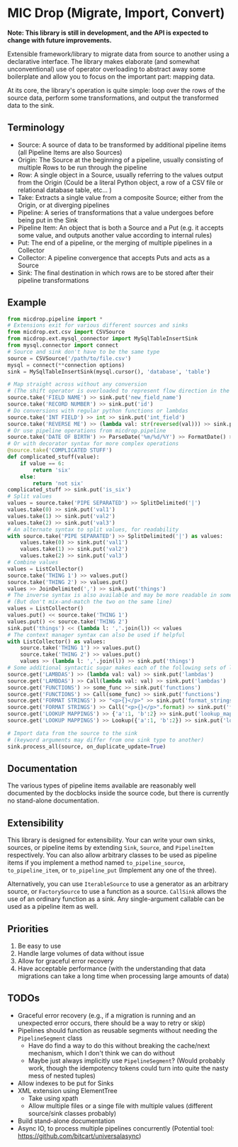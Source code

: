 # MIC Drop (Migrate, Import, Convert)

**Note: This library is still in development, and the API is expected to change with future improvements.**

Extensible framework/library to migrate data from source to another using a declarative interface. The library makes elaborate (and somewhat unconventional) use of operator overloading to abstract away some boilerplate and allow you to focus on the important part: mapping data.

At its core, the library's operation is quite simple: loop over the rows of the source data, perform some transformations, and output the transformed data to the sink.

## Terminology

* Source: A source of data to be transformed by additional pipeline items (all Pipeline Items are also Sources)
* Origin: The Source at the beginning of a pipeline, usually consisting of multiple Rows to be run through the pipeline
* Row: A single object in a Source, usually referring to the values output from the Origin (Could be a literal Python object, a row of a CSV file or relational database table, etc... )
* Take: Extracts a single value from a composite Source; either from the Origin, or at diverging pipelines
* Pipeline: A series of transformations that a value undergoes before being put in the Sink
* Pipeline Item: An object that is both a Source and a Put (e.g. it accepts some value, and outputs another value according to internal rules)
* Put: The end of a pipeline, or the merging of multiple pipelines in a Collector
* Collector: A pipeline convergence that accepts Puts and acts as a Source
* Sink: The final destination in which rows are to be stored after their pipeline transformations

## Example

```python
from micdrop.pipeline import *
# Extensions exit for various different sources and sinks
from micdrop.ext.csv import CSVSource
from micdrop.ext.mysql_connector import MySqlTableInsertSink
from mysql.connector import connect
# Source and sink don't have to be the same type
source = CSVSource('/path/to/file.csv')
mysql = connect(**connection options)
sink = MySqlTableInsertSink(mysql.cursor(), 'database', 'table')

# Map straight across without any conversion
# (The shift operator is overloaded to represent flow direction in the pipeline)
source.take('FIELD NAME') >> sink.put('new_field_name')
source.take('RECORD NUMBER') >> sink.put('id')
# Do conversions with regular python functions or lambdas
source.take('INT FIELD') >> int >> sink.put('int_field')
source.take('REVERSE ME') >> (lambda val: str(reversed(val))) >> sink.put('reversed')
# Or use pipeline operations from micdrop.pipeline
source.take('DATE OF BIRTH') >> ParseDate('%m/%d/%Y') >> FormatDate() >> sink.put('dob')
# Or with decorator syntax for more complex operations
@source.take('COMPLICATED STUFF')
def complicated_stuff(value):
    if value == 6:
        return 'six'
    else:
        return 'not six'
complicated_stuff >> sink.put('is_six')
# Split values
values = source.take('PIPE SEPARATED') >> SplitDelimited('|')
values.take(0) >> sink.put('val1')
values.take(1) >> sink.put('val2')
values.take(2) >> sink.put('val3')
# An alternate syntax to split values, for readability
with source.take('PIPE SEPARATED') >> SplitDelimited('|') as values:
    values.take(0) >> sink.put('val1')
    values.take(1) >> sink.put('val2')
    values.take(2) >> sink.put('val3')
# Combine values
values = ListCollector()
source.take('THING 1') >> values.put()
source.take('THING 2') >> values.put()
values >> JoinDelimited(',') >> sink.put('things')
# The inverse syntax is also available and may be more readable in some circumstances
# (But don't mix-and-match the two on the same line)
values = ListCollector()
values.put() << source.take('THING 1')
values.put() << source.take('THING 2')
sink.put('things') << (lambda l: ','.join(l)) << values
# The context manager syntax can also be used if helpful
with ListCollector() as values:
    source.take('THING 1') >> values.put()
    source.take('THING 2') >> values.put()
    values >> (lambda l: ','.join(l)) >> sink.put('things')
# Some additional syntactic sugar makes each of the following sets of lines equivalent:
source.get('LAMBDAS') >> (lambda val: val) >> sink.put('lambdas')
source.get('LAMBDAS') >> Call(lambda val: val) >> sink.put('lambdas')
source.get('FUNCTIONS') >> some_func >> sink.put('functions')
source.get('FUNCTIONS') >> Call(some_func) >> sink.put('functions')
source.get('FORMAT STRINGS') >> "<p>{}</p>" >> sink.put('format_strings')
source.get('FORMAT STRINGS') >> Call("<p>{}</p>".format) >> sink.put('format_strings')
source.get('LOOKUP MAPPINGS') >> {'a':1, 'b':2} >> sink.put('lookup_mappings')
source.get('LOOKUP MAPPINGS') >> Lookup({'a':1, 'b':2}) >> sink.put('lookup_mappings')

# Import data from the source to the sink 
# (keyword arguments may differ from one sink type to another)
sink.process_all(source, on_duplicate_update=True)
```

## Documentation 

The various types of pipeline items available are reasonably well documented by the docblocks inside the source code, but there is currently no stand-alone documentation.

## Extensibility

This library is designed for extensibility. Your can write your own sinks, sources, or pipeline items by extending `Sink`, `Source`, and `PipelineItem` respectively. You can also allow arbitrary classes to be used as pipeline items if you implement a method named `to_pipeline_source`, `to_pipeline_item`, or `to_pipeline_put` (Implement any one of the three).

Alternatively, you can use `IterableSource` to use a generator as an arbitrary source, or `FactorySource` to use a function as a source. `CallSink` allows the use of an ordinary function as a sink. Any single-argument callable can be used as a pipeline item as well.

## Priorities
1. Be easy to use
2. Handle large volumes of data without issue
3. Allow for graceful error recovery
4. Have acceptable performance (with the understanding that data migrations can take a long time when processing large amounts of data)

## TODOs

* Graceful error recovery (e.g., if a migration is running and an unexpected error occurs, there should be a way to retry or skip)
* Pipelines should function as reusable segments without needing the `PipelineSegment` class
    * Have do find a way to do this without breaking the cache/next mechanism, which I don't think we can do without
    * Maybe just always implicitly use `PipelineSegment`? (Would probably work, though the idempotency tokens could turn into quite the nasty mess of nested tuples)
* Allow indexes to be put for Sinks
* XML extension using ElementTree
    * Take using xpath
    * Allow multiple files or a singe file with multiple values (different source/sink classes probably)
* Build stand-alone documentation
* Async IO, to process multiple pipelines concurrently (Potential tool: https://github.com/bitcart/universalasync)